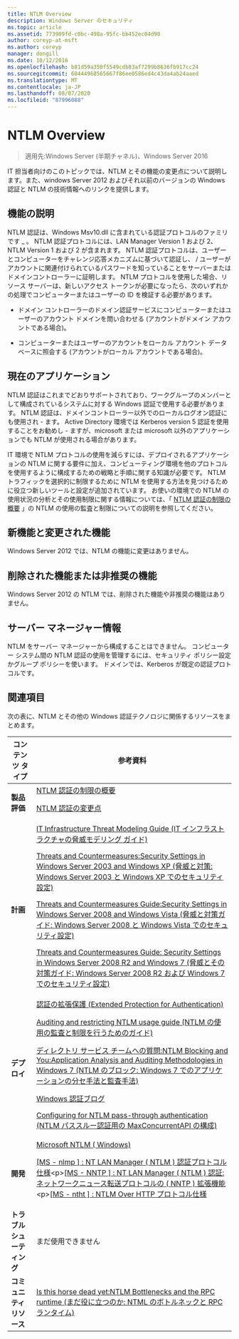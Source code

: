 ```yaml
---
title: NTLM Overview
description: Windows Server のセキュリティ
ms.topic: article
ms.assetid: 773909fd-c0bc-498a-95fc-bb452ec04d90
author: coreyp-at-msft
ms.author: coreyp
manager: dongill
ms.date: 10/12/2016
ms.openlocfilehash: b81d59a350f5549cdb83af7299b8636fb917cc24
ms.sourcegitcommit: 68444968565667f86ee0586ed4c43da4ab24aaed
ms.translationtype: MT
ms.contentlocale: ja-JP
ms.lasthandoff: 08/07/2020
ms.locfileid: "87996088"
---
```

# <a name="ntlm-overview"></a>NTLM Overview

>適用先:Windows Server (半期チャネル)、Windows Server 2016

IT 担当者向けのこのトピックでは、NTLM とその機能の変更点について説明します。また、windows Server 2012 およびそれ以前のバージョンの Windows 認証と NTLM の技術情報へのリンクを提供します。

## <a name="feature-description"></a><a name="BKMK_OVER"></a>機能の説明
NTLM 認証は、Windows Msv10.dll に含まれている認証プロトコルのファミリです \_ 。 NTLM 認証プロトコルには、LAN Manager Version 1 および 2、NTLM Version 1 および 2 が含まれます。 NTLM 認証プロトコルは、ユーザーとコンピューターをチャレンジ応答メカニズムに基づいて認証し、 \/ ユーザーがアカウントに関連付けられているパスワードを知っていることをサーバーまたはドメインコントローラーに証明します。 NTLM プロトコルを使用した場合、リソース サーバーは、新しいアクセス トークンが必要になったら、次のいずれかの処理でコンピューターまたはユーザーの ID を検証する必要があります。

-   ドメイン コントローラーのドメイン認証サービスにコンピューターまたはユーザーのアカウント ドメインを問い合わせる (アカウントがドメイン アカウントである場合)。

-   コンピューターまたはユーザーのアカウントをローカル アカウント データベースに照会する (アカウントがローカル アカウントである場合)。

## <a name="current-applications"></a><a name="BKMK_APP"></a>現在のアプリケーション
NTLM 認証はこれまでどおりサポートされており、ワークグループのメンバーとして構成されているシステムに対する Windows 認証で使用する必要があります。 NTLM 認証は、ドメインコントローラー以外でのローカルログオン認証にも使用され \- ます。 Active Directory 環境では Kerberos version 5 認証を使用することをお勧めし \- ますが、microsoft または microsoft 以外のアプリケーションでも NTLM が使用される場合があります。

IT 環境で NTLM プロトコルの使用を減らすには、デプロイされるアプリケーションの NTLM に関する要件に加え、コンピューティング環境を他のプロトコルを使用するように構成するための戦略と手順に関する知識が必要です。 NTLM トラフィックを選択的に制限するために NTLM を使用する方法を見つけるために役立つ新しいツールと設定が追加されています。 お使いの環境での NTLM の使用状況の分析とその使用制限に関する情報については、「 [NTLM 認証の制限の概要](/previous-versions/windows/it-pro/windows-server-2008-R2-and-2008/dd560653(v=ws.10)) 」の NTLM の使用の監査と制限についての説明を参照してください。

## <a name="new-and-changed-functionality"></a><a name="BKMK_NEW"></a>新機能と変更された機能
Windows Server 2012 では、NTLM の機能に変更はありません。

## <a name="removed-or-deprecated-functionality"></a><a name="BKMK_DEP"></a>削除された機能または非推奨の機能
Windows Server 2012 の NTLM では、削除された機能や非推奨の機能はありません。

## <a name="server-manager-information"></a><a name="BKMK_INSTALL"></a>サーバー マネージャー情報
NTLM をサーバー マネージャーから構成することはできません。 コンピューター システム間の NTLM 認証の使用を管理するには、セキュリティ ポリシー設定かグループ ポリシーを使います。 ドメインでは、Kerberos が既定の認証プロトコルです。

## <a name="see-also"></a><a name="BKMK_LINKS"></a>関連項目
次の表に、NTLM とその他の Windows 認証テクノロジに関係するリソースをまとめます。

|コンテンツ タイプ|参考資料|
|--------|-------|
|**製品評価**|[NTLM 認証の制限の概要](/previous-versions/windows/it-pro/windows-server-2008-R2-and-2008/dd560653(v=ws.10))<p>[NTLM 認証の変更点](/previous-versions/windows/it-pro/windows-7/dd566199(v=ws.10))|
|**計画**|[IT Infrastructure Threat Modeling Guide (IT インフラストラクチャの脅威モデリング ガイド)](/previous-versions/tn-archive/dd941826(v=technet.10))<p>[Threats and Countermeasures:Security Settings in Windows Server 2003 and Windows XP (脅威と対策: Windows Server 2003 と Windows XP でのセキュリティ設定)](/previous-versions/tn-archive/dd162275(v=technet.10))<p>[Threats and Countermeasures Guide:Security Settings in Windows Server 2008 and Windows Vista (脅威と対策ガイド: Windows Server 2008 と Windows Vista でのセキュリティ設定)](/previous-versions/windows/it-pro/windows-server-2008-R2-and-2008/dd349791(v=ws.10))<p>[Threats and Countermeasures Guide: Security Settings in Windows Server 2008 R2 and Windows 7 (脅威とその対策ガイド: Windows Server 2008 R2 および Windows 7 でのセキュリティ設定)](/previous-versions/windows/it-pro/windows-server-2008-R2-and-2008/hh125921(v=ws.10))|
|**デプロイ**|[認証の拡張保護 (Extended Protection for Authentication)](https://support.microsoft.com/kb/968389)<p>[Auditing and restricting NTLM usage guide (NTLM の使用の監査と制限を行うためのガイド)](/previous-versions/windows/it-pro/windows-server-2008-R2-and-2008/jj865674(v=ws.10))<p>[ディレクトリ サービス チームへの質問:NTLM Blocking and You:Application Analysis and Auditing Methodologies in Windows 7 (NTLM のブロック: Windows 7 でのアプリケーションの分セ手法と監査手法)](https://blogs.technet.com/askds/archive/2009/10/08/ntlm-blocking-and-you-application-analysis-and-auditing-methodologies-in-windows-7.aspx)<p>[Windows 認証ブログ](https://blogs.technet.com/authentication/)<p>[Configuring for NTLM pass-through authentication (NTLM パススルー認証用の MaxConcurrentAPI の構成)](https://support.microsoft.com/help/2688798/how-to-do-performance-tuning-for-ntlm-authentication-by-using-the-maxc)|
|**開発**|[Microsoft NTLM \( Windows\)](/windows/win32/secauthn/microsoft-ntlm)<p>[\[MS \- nlmp \] : NT LAN Manager \( NTLM \) 認証プロトコル仕様](https://msdn.microsoft.com/library/cc236621(PROT.10).aspx)<p>[\[MS \- NNTP \] : NT LAN Manager \( NTLM \) 認証: ネットワークニュース転送プロトコルの \( NNTP \) 拡張機能](https://msdn.microsoft.com/library/cc236774(PROT.10).aspx)<p>[\[MS \- ntht \] : NTLM Over HTTP プロトコル仕様](https://msdn.microsoft.com/library/cc237488(PROT.10).aspx)|
|**トラブルシューティング**|まだ使用できません|
|**コミュニティ リソース**|[Is this horse dead yet:NTLM Bottlenecks and the RPC runtime (まだ役に立つのか: NTML のボトルネックと RPC ランタイム)](https://blogs.technet.com/b/askds/archive/2011/09/15/is-this-horse-dead-yet-ntlm-bottlenecks-and-the-rpc-runtime.aspx)|